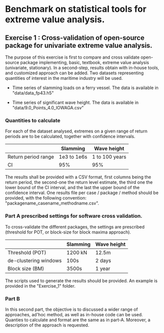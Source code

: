 # Benchmark on statistical tools for extreme value analysis.

## Exercise 1 : Cross-validation of open-source package for univariate extreme value analysis.

The purpose of this exercise is first to compare and cross validate open-source package implementing, basic, textbook, extreme value analysis (univariate, stationary). In a second-step, results obtain with in-house tools, and customized approach can be added. Two datasets representing quantities of interest in the maritime industry will be used. 

 - Time series of slamming loads on a ferry vessel. The data is available in "data/data_fp43.h5"

 - Time series of significant wave height. The data is available in "data/9.0_Points_4.0_IOWAGA.csv"

 ### Quantities to calculate
 
For each of the dataset analysed, extremes on a given range of return periods are to be calculated, together with confidence intervals.

|                      | Slamming  | Wave height |
|--------------------- |---------- |-------------|
| Return period range  |  1e3 to 1e6s  | 1 to 100 years     |
| CI                   |  95%          |   95%       |

The results shall be provided with a CSV format, first columns being the return period, the second-one the return level estimate, the third one the lower bound of the CI interval, and the last the upper bound of the confidence interval. One results file per case / package / method should be provided, with the following convention: "packagename_casename_methodname.csv". 


 ### Part A prescribed settings for software cross validation.

To cross-validate the different packages, the settings are prescribed (threshold for POT, or block-size for block maxima approach). 

|                      | Slamming  | Wave height |
|--------------------- |---------- |-------------|
| Threshold (POT)      |   1200 kN     |   12.5m       |
| de-clustering windows  | 100s        |   2 days    |
| Block size (BM)      |  3500s        |   1 year    |


The scripts used to generate the results should be provided. An example is provided in the "Exercise_1" folder.

### Part B

In this second part, the objective is to discussed a wider range of approaches, ad'hoc method, as well as in-house code can be used. Quanties to calculate and format are the same as in part-A. Moreover, a description of the approach is requested. 
